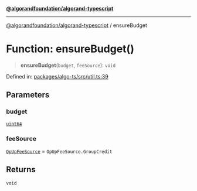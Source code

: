 [**@algorandfoundation/algorand-typescript**](../README.md)

***

[@algorandfoundation/algorand-typescript](../README.md) / ensureBudget

# Function: ensureBudget()

> **ensureBudget**(`budget`, `feeSource`): `void`

Defined in: [packages/algo-ts/src/util.ts:39](https://github.com/algorandfoundation/puya-ts/blob/5bdb536fcbeffa6fe079b274d09cae785c8fb7b7/packages/algo-ts/src/util.ts#L39)

## Parameters

### budget

[`uint64`](../type-aliases/uint64.md)

### feeSource

[`OpUpFeeSource`](../enumerations/OpUpFeeSource.md) = `OpUpFeeSource.GroupCredit`

## Returns

`void`
